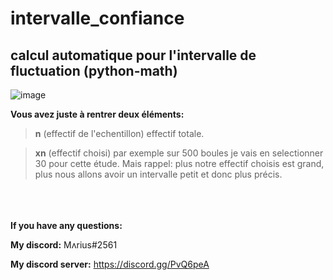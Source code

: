 # intervalle_confiance
## calcul automatique pour l'intervalle de fluctuation (python-math)







![image](https://user-images.githubusercontent.com/84912528/119826328-324ce880-bef8-11eb-86a5-353b953c5418.png)


**Vous avez juste à rentrer deux éléments:**

>**n** (effectif de l'echentillon) effectif totale.

>**xn** (effectif choisi) par exemple sur 500 boules je vais en selectionner 30 pour cette étude. Mais rappel: plus notre effectif choisis est grand, plus nous allons avoir un intervalle petit et donc plus précis.




<addr><addr><addr><br/><br/><br/>
**If you have any questions:**
  
**My discord:** Mʌrius#2561
  
**My discord server:** https://discord.gg/PvQ6peA
  

